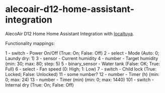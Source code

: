# alecoair-d12-home-assistant-integration
AlecoAir D12 Home Home Assistant Integration with [localtuya](https://github.com/rospogrigio/localtuya).


Functionality mappings:

1 - switch - Power On/Off (True: On; False: Off)
2 - select - Mode (Auto: 0; Laundy dry: 1)
3 - sensor - Current humidity
4 - number - Target humidity (min: 30; max: 80; step: 5)
5 - binary_sensor - Water tank (False: OK; True: Full)
6 - select - Fan speed (0: High; 1: Low)
7 - switch - Child lock (True: Locked; False: Unlocked)
11 - some number?
12 - number - Timer (h) (min: 0; max: 24)
13 - number - Timer (min) (min: 0; max: 1440)
101 - switch - Internal dry (True: On; False: Off)
